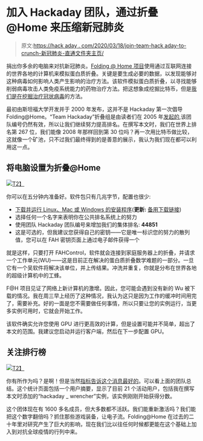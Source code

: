 # 加入 Hackaday 团队，通过折叠@Home 来压缩新冠肺炎

> 原文:[https://hack aday . com/2020/03/18/join-team-hack aday-to-crunch-新冠肺炎-直通文件夹主页/](https://hackaday.com/2020/03/18/join-team-hackaday-to-crunch-covid-19-through-foldinghome/)

捐出你多余的电脑来对抗新冠肺炎。[Folding @ Home 项目](https://foldingathome.org/)使用通过互联网连接的世界各地的计算机来模拟蛋白质折叠。关键是要生成必要的数据，以发现能够对这种病毒如何影响人类产生影响的治疗方法。该软件模拟蛋白质折叠，以寻找能够削弱病毒攻击人类免疫系统能力的药物治疗方法。把这想象成挖掘比特币，但是[我们是在挖掘治疗冠状病毒](https://foldingathome.org/2020/02/27/foldinghome-takes-up-the-fight-against-covid-19-2019-ncov/)的方法。

最初由斯坦福大学开发并于 2000 年发布，这并不是 Hackaday 第一次倡导 Folding@Home。“Team Hackaday”折叠组是由读者们在 2005 年[发起的](https://hackaday.com/2005/09/04/hackaday-links-25/),该团队编号仍然有效，所以让我们继续努力提高排名。在撰写本文时，我们在世界上排名第 267 位，我们能像 2008 年那样回到第 30 位吗？再一次用比特币做比较，这就像一个矿池，只不过我们最终得到的是善意的展示，我认为我们现在都可以利用这一点。

## 将电脑设置为折叠@Home

[![](../Images/1d6743743836f3cbbf87f78faa576b02.png)T2】](https://hackaday.com/wp-content/uploads/2020/03/folding-at-home-control.jpg)

你可以在五分钟内准备好。软件包只有几兆字节，配置也很少:

*   [下载并运行 Linux、Mac 或 Windows 的安装程序](https://foldingathome.org/support/faq/installation-guides/)(**更新:** [备用下载链接](https://foldingathome.org/alternative-downloads/))
*   选择任何一个名字来表明你在公共排名系统上的努力
*   使用团队 Hackaday 团队编号来增加我们的集体排名: **44851**
*   这是可选的，但我建议您获得自己的密钥——它是唯一标识您的努力的散列值，您可以在 FAH 密钥页面上通过电子邮件获得一个

就是这样，只要打开 FAHControl，软件就会连接到家庭服务器上的折叠，并请求一个工作单元(WU)——这是目前正在解决的蛋白质折叠数学难题的一部分。一旦它有一个吴软件将解决该单位，并上传结果。冲洗并重复，你就是分布在世界各地的超级计算机中的工蜂。

F@H 项目见证了网络上新计算机的激增。因此，您可能会遇到没有新的 Wu 被下载的情况。我在周三早上经历了这种情况，我认为这只是因为工作的缓冲时间用完了，需要补充。好的一面是您不需要做任何事情，所以只要让您的实例运行，当更多实例可用时，它就会开始工作。

该软件确实允许您使用 GPU 进行更高效的计算，但是设置可能并不简单，超出了本文的范围。我建议您启动并运行客户端，然后在下一步配置 GPU。

## 关注排行榜

[![](../Images/d44cf775d8934f32b7f4c063ed06b977.png)T2】](https://folding.extremeoverclocking.com/team_summary.php?s=&t=44851)

你有所作为吗？是啊！但是当然[指标告诉这个消息最好的](https://folding.extremeoverclocking.com/team_summary.php?s=&t=44851)。可以看上面的团队总结。这个统计页面包括一个用户摘要，显示了目前 21 个活动用户，包括我在撰写本文时添加的“hackaday _ wrencher”实例，该实例刚刚开始获得分数。

这个团体现在有 1600 多名成员，但大多数都不活跃。我们能重新激活吗？我们能把这个数字翻倍吗？抓住那些游戏装备，让电子流。Folding@Home 在过去的二十年里对研究产生了巨大的影响，现在我们比以往任何时候都更能在这个基础上加入到对抗全球疫情的行列中来。